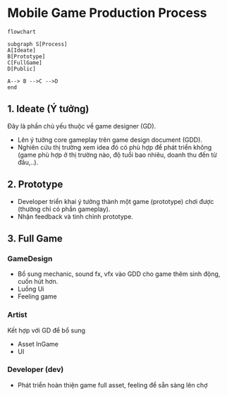 # Mobile Game Production Process

``` mermaid
flowchart

subgraph S[Process]
A[Ideate]
B[Prototype]
C[FullGame]
D[Public]

A--> B -->C -->D
end
```

## 1. Ideate (Ý tưởng)
  Đây là phần chủ yếu thuộc về game designer (GD).
- Lên ý tưởng core gameplay trên game design document (GDD).
- Nghiên cứu thị trường xem idea đó có phù hợp để phát triển không (game phù hợp ở thị trường nào, độ tuổi bao nhiêu, doanh thu đến từ đâu,..).

## 2. Prototype
- Developer triển khai ý tưởng thành một game (prototype) chơi được (thường chỉ có phần gameplay).
- Nhận feedback và tinh chỉnh prototype.
  
## 3. Full Game
### GameDesign
- Bổ sung mechanic, sound fx, vfx vào GDD cho game thêm sinh động, cuốn hút hơn.
- Luồng Ui
- Feeling game
### Artist
Kết hợp với GD để bổ sung
- Asset InGame
- UI
### Developer (dev)
- Phát triển hoàn thiện game full asset, feeling để sẵn sàng lên chợ

